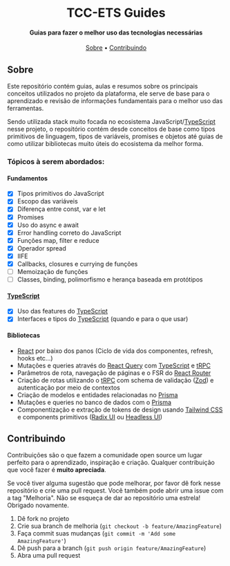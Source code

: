 <h1 align="center">
  <br>
  TCC-ETS Guides
  <br>
</h1>

<h4 align="center">Guias para fazer o melhor uso das tecnologias necessárias</h4>

<p align="center">
  <a href="#sobre">Sobre</a> •
  <a href="#contribuindo">Contribuindo</a>
</p>

## Sobre

Este repositório contém guias, aulas e resumos sobre os principais conceitos utilizados no projeto da plataforma, ele serve de base para o aprendizado e revisão de informações fundamentais para o melhor uso das ferramentas.

Sendo utilizada stack muito focada no ecosistema JavaScript/[TypeScript](https://www.typescriptlang.org/docs/) nesse projeto, o repositório contém desde conceitos de base como tipos primitivos de linguagem, tipos de variáveis, promises e objetos até guias de como utilizar bibliotecas muito úteis do ecosistema da melhor forma.

### Tópicos à serem abordados:

#### Fundamentos

- [x] Tipos primitivos do JavaScript
- [x] Escopo das variáveis
- [x] Diferença entre const, var e let
- [x] Promises
- [x] Uso do async e await
- [x] Error handling correto do JavaScript
- [x] Funções map, filter e reduce
- [x] Operador spread
- [x] IIFE
- [x] Callbacks, closures e currying de funções
- [ ] Memoização de funções
- [ ] Classes, binding, polimorfismo e herança baseada em protótipos

#### [TypeScript](https://www.typescriptlang.org/docs/)

- [x] Uso das features do [TypeScript](https://www.typescriptlang.org/docs/)
- [x] Interfaces e tipos do [TypeScript](https://www.typescriptlang.org/docs/) (quando e para o que usar)

#### Bibliotecas

- [React](https://reactjs.org/) por baixo dos panos (Ciclo de vida dos componentes, refresh, hooks etc...)
- Mutações e queries através do [React Query](https://tanstack.com/query/v4) com [TypeScript](https://www.typescriptlang.org/docs/) e [tRPC](https://trpc.io/)
- Parâmetros de rota, navegação de páginas e o FSR do [React Router](https://reactrouter.com/en/main)
- Criação de rotas utilizando o [tRPC](https://trpc.io/) com schema de validação ([Zod](https://zod.dev/)) e autenticação por meio de contextos
- Criação de modelos e entidades relacionadas no [Prisma](https://www.prisma.io/)
- Mutações e queries no banco de dados com o [Prisma](https://www.prisma.io/)
- Componentização e extração de tokens de design usando [Tailwind CSS](https://tailwindcss.com/) e components primitivos ([Radix UI](https://www.radix-ui.com/) ou [Headless UI](https://headlessui.com/))


## Contribuindo

Contribuições são o que fazem a comunidade open source um lugar perfeito para o aprendizado, inspiração e criação. Qualquer contribuição que você fazer é **muito apreciada**.

Se você tiver alguma sugestão que pode melhorar, por favor dê fork nesse repositório e crie uma pull request. Você também pode abrir uma issue com a tag "Melhoria".
Não se esqueça de dar ao repositório uma estrela! Obrigado novamente.

1. Dê fork no projeto
2. Crie sua branch de melhoria (`git checkout -b feature/AmazingFeature`)
3. Faça commit suas mudanças (`git commit -m 'Add some AmazingFeature'`)
4. Dê push para a branch (`git push origin feature/AmazingFeature`)
5. Abra uma pull request
